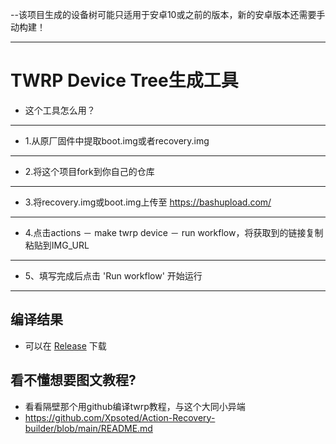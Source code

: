 --该项目生成的设备树可能只适用于安卓10或之前的版本，新的安卓版本还需要手动构建！

-----

# TWRP Device Tree生成工具

- 这个工具怎么用？

-----

- 1.从原厂固件中提取boot.img或者recovery.img
  
-----

- 2.将这个项目fork到你自己的仓库

-----

- 3.将recovery.img或boot.img上传至 https://bashupload.com/

-----

- 4.点击actions － make twrp device － run workflow，将获取到的链接复制粘贴到IMG_URL

-----

 - 5、填写完成后点击 'Run workflow' 开始运行

-----
## 编译结果
- 可以在 [Release](../../releases) 下载

## 看不懂想要图文教程?
- 看看隔壁那个用github编译twrp教程，与这个大同小异端
- https://github.com/Xpsoted/Action-Recovery-builder/blob/main/README.md
